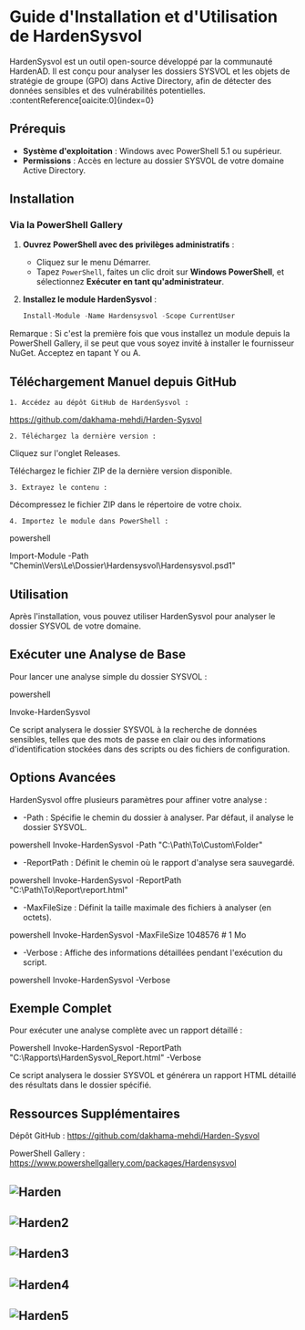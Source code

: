 # Guide d'Installation et d'Utilisation de HardenSysvol

HardenSysvol est un outil open-source développé par la communauté HardenAD. Il est conçu pour analyser les dossiers SYSVOL et les objets de stratégie de groupe (GPO) dans Active Directory, afin de détecter des données sensibles et des vulnérabilités potentielles. :contentReference[oaicite:0]{index=0}

## Prérequis

- **Système d'exploitation** : Windows avec PowerShell 5.1 ou supérieur.
- **Permissions** : Accès en lecture au dossier SYSVOL de votre domaine Active Directory.

## Installation

### Via la PowerShell Gallery

1. **Ouvrez PowerShell avec des privilèges administratifs** :

   - Cliquez sur le menu Démarrer.
   - Tapez `PowerShell`, faites un clic droit sur **Windows PowerShell**, et sélectionnez **Exécuter en tant qu'administrateur**.

2. **Installez le module HardenSysvol** :

   ```powershell
   Install-Module -Name Hardensysvol -Scope CurrentUser
Remarque : Si c'est la première fois que vous installez un module depuis la PowerShell Gallery, il se peut que vous soyez invité à installer le fournisseur NuGet. Acceptez en tapant Y ou A.

## Téléchargement Manuel depuis GitHub

    1. Accédez au dépôt GitHub de HardenSysvol :

https://github.com/dakhama-mehdi/Harden-Sysvol

    2. Téléchargez la dernière version :

Cliquez sur l'onglet Releases.

Téléchargez le fichier ZIP de la dernière version disponible.

    3. Extrayez le contenu :

Décompressez le fichier ZIP dans le répertoire de votre choix.

    4. Importez le module dans PowerShell :

powershell

Import-Module -Path "Chemin\Vers\Le\Dossier\Hardensysvol\Hardensysvol.psd1"

## Utilisation

Après l'installation, vous pouvez utiliser HardenSysvol pour analyser le dossier SYSVOL de votre domaine.

## Exécuter une Analyse de Base

Pour lancer une analyse simple du dossier SYSVOL :

powershell

Invoke-HardenSysvol

Ce script analysera le dossier SYSVOL à la recherche de données sensibles, telles que des mots de passe en clair ou des informations d'identification stockées dans des scripts ou des fichiers de configuration.

## Options Avancées

HardenSysvol offre plusieurs paramètres pour affiner votre analyse :

  - -Path : Spécifie le chemin du dossier à analyser. Par défaut, il analyse le dossier SYSVOL.

powershell
Invoke-HardenSysvol -Path "C:\Path\To\Custom\Folder"

  - -ReportPath : Définit le chemin où le rapport d'analyse sera sauvegardé.

powershell
Invoke-HardenSysvol -ReportPath "C:\Path\To\Report\report.html"
  
  - -MaxFileSize : Définit la taille maximale des fichiers à analyser (en octets).

powershell
Invoke-HardenSysvol -MaxFileSize 1048576  # 1 Mo

  - -Verbose : Affiche des informations détaillées pendant l'exécution du script.

powershell
Invoke-HardenSysvol -Verbose

## Exemple Complet

Pour exécuter une analyse complète avec un rapport détaillé :

Powershell
Invoke-HardenSysvol -ReportPath "C:\Rapports\HardenSysvol_Report.html" -Verbose

Ce script analysera le dossier SYSVOL et générera un rapport HTML détaillé des résultats dans le dossier spécifié.

## Ressources Supplémentaires

Dépôt GitHub : https://github.com/dakhama-mehdi/Harden-Sysvol

PowerShell Gallery : https://www.powershellgallery.com/packages/Hardensysvol

![Harden](https://github.com/user-attachments/assets/ff5bd4d5-36b9-40fd-9288-7f43d7b22ec3)
---

![Harden2](https://github.com/user-attachments/assets/209ed047-cdb1-42ac-a86a-a37df2014113)
---

![Harden3](https://github.com/user-attachments/assets/dab11942-43f6-4aff-849d-b0c475628df9)
---

![Harden4](https://github.com/user-attachments/assets/bfffa53d-5d09-4d09-96a6-6cb7ecd3446c)
---

![Harden5](https://github.com/user-attachments/assets/45180fba-a7de-4e39-aeaf-b8e0450169fe)
---



